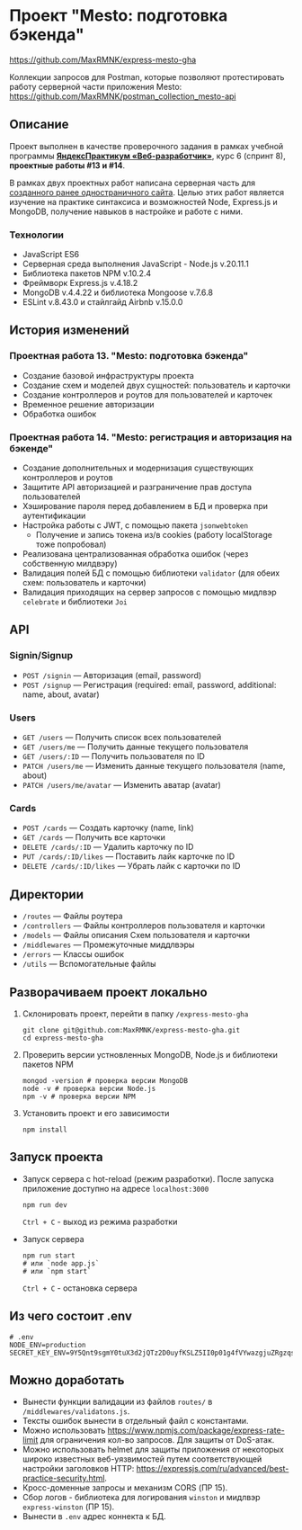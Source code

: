 # Проект "Mesto: подготовка бэкенда"
https://github.com/MaxRMNK/express-mesto-gha

Коллекции запросов для Postman, которые позволяют протестировать работу серверной части приложения Mesto: https://github.com/MaxRMNK/postman_collection_mesto-api

## Описание
Проект выполнен в качестве проверочного задания в рамках учебной программы **[ЯндексПрактикум «Веб-разработчик»](https://practicum.yandex.ru/web/)**, курс 6 (спринт 8), **проектные работы #13 и #14**.

В рамках двух проектных работ написана серверная часть для [созданного ранее одностраничного сайта](https://github.com/MaxRMNK/react-mesto-auth). 
Целью этих работ является изучение на практике синтаксиса и возможностей Node, Express.js и MongoDB, получение навыков в настройке и работе с ними.

### Технологии
 - JavaScript ES6
 - Серверная среда выполнения JavaScript - Node.js v.20.11.1
 - Библиотека пакетов NPM v.10.2.4
 - Фреймворк Express.js v.4.18.2
 - MongoDB v.4.4.22 и библиотека Mongoose v.7.6.8
 - ESLint v.8.43.0 и стайлгайд Airbnb v.15.0.0

## История изменений
### Проектная работа 13. "Mesto: подготовка бэкенда"
  * Создание базовой инфраструктуры проекта
  * Создание схем и моделей двух сущностей: пользователь и карточки
  * Создание контроллеров и роутов для пользователей и карточек
  * Временное решение авторизации
  * Обработка ошибок

### Проектная работа 14. "Mesto: регистрация и авторизация на бэкенде"
  * Создание дополнительных и модернизация существующих контроллеров и роутов
  * Защитите API авторизацией и разграничение прав доступа пользователей
  * Хэширование пароля перед добавлением в БД и проверка при аутентификации
  * Настройка работы с JWT, с помощью пакета `jsonwebtoken` 
    - Получение и запись токена из/в cookies (работу localStorage тоже попробовал)
  * Реализована централизованная обработка ошибок (через собственную милдвэру)
  * Валидация полей БД с помощью библиотеки `validator` (для обеих схем: пользователь и карточки)
  * Валидация приходящих на сервер запросов с помощью мидлвэр `celebrate` и библиотеки `Joi`

## API
### Signin/Signup
  * `POST /signin` — Авторизация (email, password)
  * `POST /signup` — Регистрация (required: email, password, additional: name, about, avatar)

### Users
  * `GET /users` — Получить список всех пользователей
  * `GET /users/me` — Получить данные текущего пользователя
  * `GET /users/:ID` — Получить пользователя по ID
  * `PATCH /users/me` — Изменить данные текущего пользователя (name, about)
  * `PATCH /users/me/avatar` — Изменить аватар (avatar)

### Cards
  * `POST /cards` — Создать карточку (name, link)
  * `GET /cards` — Получить все карточки
  * `DELETE /cards/:ID` — Удалить карточку по ID
  * `PUT /cards/:ID/likes` — Поставить лайк карточке по ID
  * `DELETE /cards/:ID/likes` — Убрать лайк с карточки по ID

## Директории
  * `/routes` — Файлы роутера
  * `/controllers` — Файлы контроллеров пользователя и карточки
  * `/models` — Файлы описания Схем пользователя и карточки
  * `/middlewares` — Промежуточные миддлвэры
  * `/errors` — Классы ошибок
  * `/utils` — Вспомогательные файлы

## Разворачиваем проект локально
1. Склонировать проект, перейти в папку `/express-mesto-gha`
    ```shell
    git clone git@github.com:MaxRMNK/express-mesto-gha.git
    cd express-mesto-gha
    ```
2. Проверить версии устновленных MongoDB, Node.js и библиотеки пакетов NPM
    ```shell
    mongod -version # проверка версии MongoDB
    node -v # проверка версии Node.js
    npm -v # проверка версии NPM
    ```
3. Установить проект и его зависимости
    ```shell
    npm install
    ```

## Запуск проекта
* Запуск сервера с hot-reload (режим разработки). После запуска приложение доступно на адресе `localhost:3000`
  ```shell
  npm run dev
  ```
  `Ctrl + C` - выход из режима разработки

* Запуск сервера
  ```shell
  npm run start
  # или `node app.js`
  # или `npm start`
  ```
  `Ctrl + C` - остановка сервера

## Из чего состоит .env
  ```
  # .env
  NODE_ENV=production
  SECRET_KEY_ENV=9Y5Qnt9sgmY0tuX3d2jQTz2D0uyfKSLZ5II0p01g4fVYwazgjuZRgzqsALqewAIj
  ```

## Можно доработать
  * Вынести функции валидации из файлов `routes/` в `/middlewares/validatons.js`.
  * Тексты ошибок вынести в отдельный файл с константами.
  * Можно использовать https://www.npmjs.com/package/express-rate-limit для ограничения кол-во запросов. Для защиты от DoS-атак.
  * Можно использовать helmet для защиты приложения от некоторых широко известных веб-уязвимостей путем соответствующей настройки заголовков HTTP: https://expressjs.com/ru/advanced/best-practice-security.html.
  * Кросс-доменные запросы и механизм CORS (ПР 15).
  * Сбор логов - библиотека для логирования `winston` и мидлвэр `express-winston` (ПР 15).
  * Вынести в `.env` адрес коннекта к БД.

